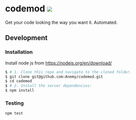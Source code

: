 # codemod [![][coverage_img]][coverage_url]

Get your code looking the way you want it. Automated.

## Development

### Installation

Install node js from https://nodejs.org/en/download/

```bash
$ # 1. Clone this repo and navigate to the cloned folder.
$ git clone git@github.com:Anemy/codemod.git
$ cd codemod
$ # 2. Install the server dependencies:
$ npm install
```

### Testing

```
npm test
```

[coverage_img]: https://coveralls.io/repos/Anemy/codemod/badge.svg
[coverage_url]: https://coveralls.io/r/Anemy/codemod